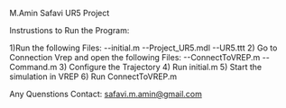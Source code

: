 M.Amin Safavi
UR5 Project  


Instrustions to Run the Program:

1)Run the following Files:
	--initial.m
	--Project_UR5.mdl
	--UR5.ttt
2) Go to Connection Vrep and open the following Files:
	--ConnectToVREP.m
	--Command.m
3) Configure the Trajectory
4) Run  initial.m
5) Start the simulation in VREP
6) Run ConnectToVREP.m




Any Quenstions Contact:
safavi.m.amin@gmail.com
